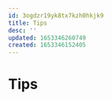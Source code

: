 ```yaml
---
id: 3ogdzr19yk8tx7kzh0hkjk9
title: Tips
desc: ''
updated: 1653346260749
created: 1653346152405
---
```

# Tips
